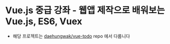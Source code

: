 # Vue.js 중급 강좌 - 웹앱 제작으로 배워보는 Vue.js, ES6, Vuex

- 해당 프로젝트는 [daehungwak/vue-todo](https://github.com/DaehunGwak/vue-todo) repo 에서 다룹니다
